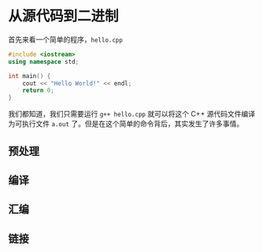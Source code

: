 # 从源代码到二进制

首先来看一个简单的程序，`hello.cpp`

```cpp
#include <iostream>
using namespace std;

int main() {
    cout << "Hello World!" << endl;
    return 0;
}
```

我们都知道，我们只需要运行 `g++ hello.cpp` 就可以将这个 C++ 源代码文件编译为可执行文件 `a.out` 了。但是在这个简单的命令背后，其实发生了许多事情。

## 预处理

## 编译

## 汇编

## 链接